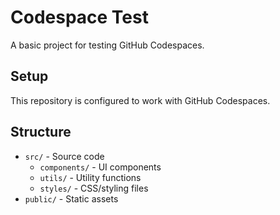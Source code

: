 # Codespace Test

A basic project for testing GitHub Codespaces.

## Setup

This repository is configured to work with GitHub Codespaces.

## Structure

- `src/` - Source code
  - `components/` - UI components
  - `utils/` - Utility functions
  - `styles/` - CSS/styling files
- `public/` - Static assets 
